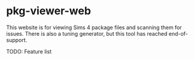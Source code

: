 # pkg-viewer-web

This website is for viewing Sims 4 package files and scanning them for issues.
There is also a tuning generator, but this tool has reached end-of-support.

TODO: Feature list
